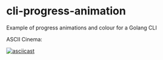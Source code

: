 # cli-progress-animation

Example of progress animations and colour for a Golang CLI

ASCII Cinema:

[![asciicast](https://asciinema.org/a/sJNDeN6VmI815UWNLvlohak57.svg)](https://asciinema.org/a/sJNDeN6VmI815UWNLvlohak57)

